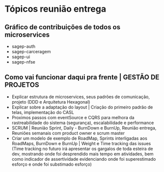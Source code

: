 # Tópicos reunião entrega

## Gráfico de contribuições de todos os microservices
* sagep-auth
* sagep-carceragem
* sagep-ui
* sagep-nfse

## Como vai funcionar daqui pra frente | GESTÃO DE PROJETOS
* Explicar estrutura de microservices, seus padrões de comunicação, projeto (DDD e Arquitetura Hexagonal)
* Explicar sobre a adaptação do layout | Criação do primeiro padrão de telas, implementação do CASL
* Proximos passos com eventSource e CQRS para melhora da rastreabilidade do sistema (segurança), escalabilidade e performance
* SCRUM | Reunião Sprint, Daily - BurnDown e BurnUp, Reunião entrega, Reuniões semanais com product owner e scrum master
* Criar um modelo de exemplo de RoadMap, Sprints interligadas aos RoadMaps, BurnDown e BurnUp | Weight e Time tracking das issues (Time tracking no futuro irá apresentar os gargalos de toda esteira de dev, mostrando onde foi desprendido mais tempo em atividades, bem como indicador de assertividade evidenciando onde foi superestimado esforço e onde foi substimado esforço)